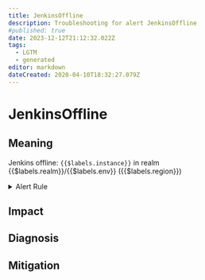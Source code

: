 ```yaml
---
title: JenkinsOffline
description: Troubleshooting for alert JenkinsOffline
#published: true
date: 2023-12-12T21:12:32.022Z
tags: 
  - LGTM
  - generated
editor: markdown
dateCreated: 2020-04-10T18:32:27.079Z
---
```


# JenkinsOffline

## Meaning
[//]: # "Short paragraph that explains what the alert means"
Jenkins offline: `{{$labels.instance}}` in realm {{$labels.realm}}/{{$labels.env}} ({{$labels.region}})

<details>
  <summary>Alert Rule</summary>

{{% rule "jenkins/metric-plugin.yml" "JenkinsOffline" %}}

<!-- Rule when generated

```yaml
alert: JenkinsOffline
expr: jenkins_node_offline_value > 1
for: 0m
labels:
    severity: critical
annotations:
    summary: Jenkins offline (instance {{ $labels.instance }})
    description: |-
        Jenkins offline: `{{$labels.instance}}` in realm {{$labels.realm}}/{{$labels.env}} ({{$labels.region}})
          VALUE = {{ $value }}
          LABELS = {{ $labels }}
    runbook: https://github.com/srerun/prometheus-alerts/blob/main/content/runbooks/metric-plugin/JenkinsOffline.md

```

-->

</details>


## Impact
[//]: # "What could / will happen if the alert is not addressed"



## Diagnosis
[//]: # "Steps to take to identify the cause of the problem"



## Mitigation
[//]: # "The steps necessary to resolve the alert"
